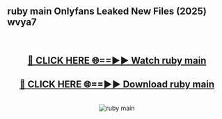 <h2>ruby main Onlyfans Leaked New Files (2025) wvya7</h2>
<br>
<div align="center">
<h2><a href="https://mediafiles.top/ruby_main&ref=git" rel="nofollow">🔴 CLICK HERE 🌐==►► Watch ruby main</a></h2>
<h2><a href="https://mediafiles.top/ruby_main&ref=git" rel="nofollow">🔴 CLICK HERE 🌐==►► Download ruby main</a></h2>
<br>
<a href="https://mediafiles.top/ruby_main&ref=git" rel="nofollow" data-target="animated-image.originalLink"><img src="https://i.ibb.co.com/xMMVF88/686577567.gif" alt="ruby main" style="max-width: 100%; display: inline-block;" data-target="animated-image.originalImage"></a>
</div>
<br>
<br>